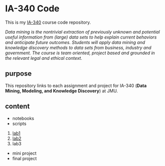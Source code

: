 # IA-340 Code

This is my [IA-340](https://catalog.jmu.edu/preview_course_nopop.php?catoid=50&coid=258336) course code repository.

*Data mining is the nontrivial extraction of previously unknown and potential useful information from (large) data sets to help explain current behaviors and anticipate future outcomes. Students will apply data mining and knowledge discovery methods to data sets from business, industry and government. The course is team oriented, project based and grounded in the relevant legal and ethical context.*

## purpose

This repository links to each assignment and project for IA-340 (**Data Mining, Modeling, and Knowledge Discovery**) at JMU. 

## content

- notebooks
- scripts

1. [lab1](https://github.com/Harrell-44TIS/IA-340/blob/main/lab1.ipynb)
2. [lab2](https://github.com/Harrell-44TIS/IA-340/blob/main/lab2.ipynb)
3. lab3

- mini project
- final project
